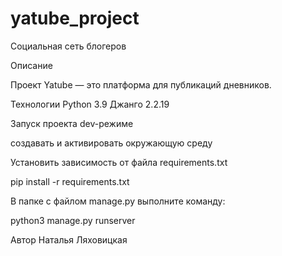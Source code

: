 # yatube_project
Социальная сеть блогеров

Описание

Проект Yatube — это платформа для публикаций дневников.

Технологии
Python 3.9 Джанго 2.2.19

Запуск проекта dev-режиме

создавать и активировать окружающую среду

Установить зависимость от файла requirements.txt

pip install -r requirements.txt

В папке с файлом manage.py выполните команду:

python3 manage.py runserver

Автор
Наталья Ляховицкая